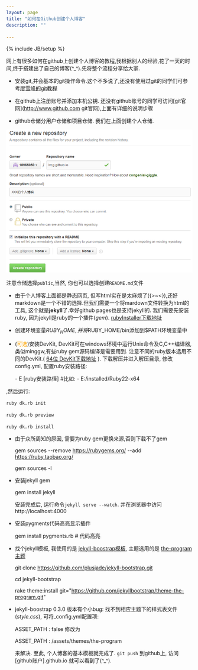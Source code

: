```yaml
---
layout: page
title: "如何在Github创建个人博客"
description: ""

---
```

{% include JB/setup %}

  网上有很多如何在github上创建个人博客的教程,我根据别人的经验,花了一天的时间,终于搭建出了自己的博客(^_^).先将整个流程分享给大家.

- 安装git,并会基本的git操作命令.这个不多说了,还没有使用过git的同学们可参考[廖雪峰的git教程](http://www.liaoxuefeng.com/wiki/0013739516305929606dd18361248578c67b8067c8c017b000 "廖雪峰的git教程") 

- 在github上注册账号并添加本机公钥. 还没有github账号的同学可访问[git官网](http://www.github.com git官网),上面有详细的说明步骤

- github仓储分用户仓储和项目仓储. 我们在上面创建个人仓储.

![github-create-user-repo](../assets/attachment/img/work/buildlog/github-create-user-repo.png)

注意仓储选择`public`,当然, 你也可以选择创建`README.md`文件

- 由于个人博客上面都是静态网页, 但写html实在是太麻烦了({>~<}),还好markdown是一个不错的选择.但我们需要一个将mardown文件转换为html的工具, 这个就是**jekyll**了.幸好github pages也是支持jekyll的. 我们需要先安装ruby, 因为jekyll是ruby的一个插件(*gem*). [rubyInstaller下载地址](http://www.ruby-lang.org/en/downloads/ "ruby下载地址")
	
- 创建环境变量$RUBY_HOME,并将$RUBY_HOME/bin添加到$PATH环境变量中

- (<font color="orange">可选</font>)安装DevKit, DevKit可在windows环境中运行Unix命令及C,C++编译器,类似minggw,有些ruby gem源码编译是需要用到. 注意不同的ruby版本选用不同的DevKit.( [64位 DevKit下载地址](http://dl.bintray.com/oneclick/rubyinstaller/DevKit-mingw64-64-4.7.2-20130224-1432-sfx.exe  "DevKit下载地址") ). 下载解压并进入解压目录, 修改config.yml, 配置ruby安装路径: <br />

	\- E [ruby安装路径]    #比如: - E:/installed/Ruby22-x64

,然后运行: <br />

	ruby dk.rb init
	
	ruby dk.rb preview

	ruby dk.rb install
	
- 由于众所周知的原因, 需要为ruby gem更换来源,否则下载不了gem

	gem sources --remove https://rubygems.org/ --add https://ruby.taobao.org/

	gem sources -l
		
- 安装jekyll gem

	gem install jekyll

  安装完成后, 运行命令`jekyll serve --watch`. 并在浏览器中访问 http://localhost:4000 

- 安装pygments代码高亮显示插件

	gem install pygments.rb # 代码高亮

- 找个jekyll模板, 我使用的是 [jekyll-boostrap模板](https://github.com/plusjade/jekyll-bootstrap.git "jekyll-boostrap模板"), 主题选用的是 [the-program主题](https://github.com/jekyllbootstrap/theme-the-program.git "the-program主题") 

	git clone https://github.com/plusjade/jekyll-bootstrap.git

	cd jekyll-bootstrap

	rake theme:install git="https://github.com/jekyllbootstrap/theme-the-program.git"

- jekyll-boostrap 0.3.0 版本有个小bug: 找不到相应主题下的样式表文件(*style.css*), 可将_config.yml配置项:

	ASSET_PATH : false  修改为
	
	ASSET_PATH : /assets/themes/the-program
  
  来解决. 
  至此, 个人博客的基本模板就完成了. `git push` 到github上, 访问 [github账户].github.io 就可以看到了(^_^).